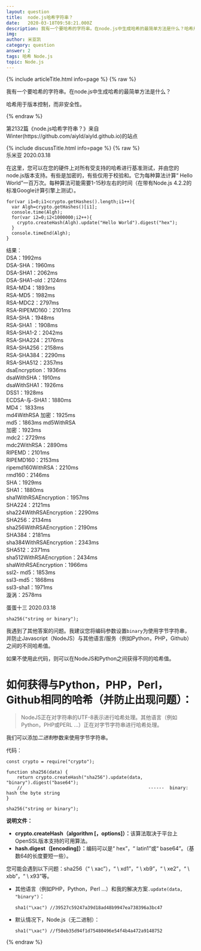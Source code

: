```yaml
---
layout: question
title:  node.js哈希字符串？
date:   2020-03-18T09:58:21.000Z
description: 我有一个要哈希的字符串。在node.js中生成哈希的最简单方法是什么？哈希用于版本控制，而非安全性。...
img: 
author: 米亚凯
category: question
answer: 2
tags: 哈希 Node.js
topic: Node.js
---
```

<div class="article-root">
  <div class="article">
    {% include articleTitle.html info=page %}
    {% raw %}
    <div class="article-content"><p><font style="vertical-align: inherit;"><font style="vertical-align: inherit;">我有一个要哈希的字符串。</font><font style="vertical-align: inherit;">在node.js中生成哈希的最简单方法是什么？</font></font></p>

<p><font style="vertical-align: inherit;"><font style="vertical-align: inherit;">哈希用于版本控制，而非安全性。</font></font></p></div>
    {% endraw %}
  </div>
  <p class="winter_mark">第2132篇《node.js哈希字符串？》来自Winter(https://github.com/aiyld/aiyld.github.io)的站点</p>
  <div class="discuss-wrapper">
    {% include discussTitle.html info=page %}
    {% raw %}
    <div class="discuss-list">
    <div class="discuss-item">
        <div class="discuss-parent">
          <div class="discuss-meta">
            <span class="discuss-user">乐米亚</span>
            <span class="discuss-time">2020.03.18</span>
          </div>
          <div class="discuss-comment"><p><font style="vertical-align: inherit;"><font style="vertical-align: inherit;">在这里，您可以在您的硬件上对所有受支持的哈希进行基准测试，并由您的node.js版本支持。</font><font style="vertical-align: inherit;">有些是加密的，有些仅用于校验和。</font><font style="vertical-align: inherit;">它为每种算法计算“ Hello World”一百万次。</font><font style="vertical-align: inherit;">每种算法可能需要1-15秒左右的时间（在带有Node.js 4.2.2的标准Google计算引擎上测试）。</font></font></p>

<pre><code>for(var i1=0;i1&lt;crypto.getHashes().length;i1++){<font></font>
  var Algh=crypto.getHashes()[i1];<font></font>
  console.time(Algh);<font></font>
  for(var i2=0;i2&lt;1000000;i2++){<font></font>
    crypto.createHash(Algh).update("Hello World").digest("hex");<font></font>
  }<font></font>
  console.timeEnd(Algh);  <font></font>
}<font></font>
</code></pre>

<p><font style="vertical-align: inherit;"><font style="vertical-align: inherit;">结果：</font></font><br><font style="vertical-align: inherit;"><font style="vertical-align: inherit;">
DSA：1992ms </font></font><br><font style="vertical-align: inherit;"><font style="vertical-align: inherit;">
DSA-SHA：1960ms </font></font><br><font style="vertical-align: inherit;"><font style="vertical-align: inherit;">
DSA-SHA1：2062ms </font></font><br><font style="vertical-align: inherit;"><font style="vertical-align: inherit;">
DSA-SHA1-old：2124ms </font></font><br><font style="vertical-align: inherit;"><font style="vertical-align: inherit;">
RSA-MD4：1893ms </font></font><br><font style="vertical-align: inherit;"><font style="vertical-align: inherit;">
RSA-MD5：1982ms </font></font><br><font style="vertical-align: inherit;"><font style="vertical-align: inherit;">
RSA-MDC2：2797ms </font></font><br><font style="vertical-align: inherit;"><font style="vertical-align: inherit;">
RSA-RIPEMD160：2101ms </font></font><br><font style="vertical-align: inherit;"><font style="vertical-align: inherit;">
RSA-SHA：1948ms </font></font><br><font style="vertical-align: inherit;"><font style="vertical-align: inherit;">
RSA-SHA1 ：1908ms </font></font><br><font style="vertical-align: inherit;"><font style="vertical-align: inherit;">
RSA-SHA1-2：2042ms </font></font><br><font style="vertical-align: inherit;"><font style="vertical-align: inherit;">
RSA-SHA224：2176ms </font></font><br><font style="vertical-align: inherit;"><font style="vertical-align: inherit;">
RSA-SHA256：2158ms </font></font><br><font style="vertical-align: inherit;"><font style="vertical-align: inherit;">
RSA-SHA384：2290ms </font></font><br><font style="vertical-align: inherit;"><font style="vertical-align: inherit;">
RSA-SHA512：2357ms </font></font><br><font style="vertical-align: inherit;"><font style="vertical-align: inherit;">
dsaEncryption：1936ms </font></font><br><font style="vertical-align: inherit;"><font style="vertical-align: inherit;">
dsaWithSHA：1910ms </font></font><br><font style="vertical-align: inherit;"><font style="vertical-align: inherit;">
dsaWithSHA1：1926ms </font></font><br><font style="vertical-align: inherit;"><font style="vertical-align: inherit;">
DSS1：1928ms </font></font><br><font style="vertical-align: inherit;"><font style="vertical-align: inherit;">
ECDSA-与-SHA1：1880ms </font></font><br><font style="vertical-align: inherit;"><font style="vertical-align: inherit;">
MD4： 1833ms </font></font><br><font style="vertical-align: inherit;"><font style="vertical-align: inherit;">
md4WithRSA </font><font style="vertical-align: inherit;">加密</font><font style="vertical-align: inherit;">：1925ms </font></font><br><font style="vertical-align: inherit;"><font style="vertical-align: inherit;">
md5：1863ms md5WithRSA </font></font><br><font style="vertical-align: inherit;"><font style="vertical-align: inherit;">
加密：1923ms </font></font><br><font style="vertical-align: inherit;"><font style="vertical-align: inherit;">
mdc2：2729ms </font></font><br><font style="vertical-align: inherit;"><font style="vertical-align: inherit;">
mdc2WithRSA：2890ms</font></font><br><font style="vertical-align: inherit;"><font style="vertical-align: inherit;">
RIPEMD：2101ms </font></font><br><font style="vertical-align: inherit;"><font style="vertical-align: inherit;">
RIPEMD160：2153ms </font></font><br><font style="vertical-align: inherit;"><font style="vertical-align: inherit;">
ripemd160WithRSA：2210ms </font></font><br><font style="vertical-align: inherit;"><font style="vertical-align: inherit;">
rmd160：2146ms </font></font><br><font style="vertical-align: inherit;"><font style="vertical-align: inherit;">
SHA：1929ms </font></font><br><font style="vertical-align: inherit;"><font style="vertical-align: inherit;">
SHA1：1880ms </font></font><br><font style="vertical-align: inherit;"><font style="vertical-align: inherit;">
sha1WithRSAEncryption：1957ms </font></font><br><font style="vertical-align: inherit;"><font style="vertical-align: inherit;">
SHA224：2121ms </font></font><br><font style="vertical-align: inherit;"><font style="vertical-align: inherit;">
sha224WithRSAEncryption：2290ms </font></font><br><font style="vertical-align: inherit;"><font style="vertical-align: inherit;">
SHA256：2134ms </font></font><br><font style="vertical-align: inherit;"><font style="vertical-align: inherit;">
sha256WithRSAEncryption：2190ms </font></font><br><font style="vertical-align: inherit;"><font style="vertical-align: inherit;">
SHA3​​84：2181ms </font></font><br><font style="vertical-align: inherit;"><font style="vertical-align: inherit;">
sha384WithRSAEncryption：2343ms </font></font><br><font style="vertical-align: inherit;"><font style="vertical-align: inherit;">
SHA512：2371ms </font></font><br><font style="vertical-align: inherit;"><font style="vertical-align: inherit;">
sha512WithRSAEncryption：2434ms </font></font><br><font style="vertical-align: inherit;"><font style="vertical-align: inherit;">
shaWithRSAEncryption：1966ms </font></font><br><font style="vertical-align: inherit;"><font style="vertical-align: inherit;">
ssl2- md5：1853ms </font></font><br><font style="vertical-align: inherit;"><font style="vertical-align: inherit;">
ssl3-md5：1868ms </font></font><br><font style="vertical-align: inherit;"><font style="vertical-align: inherit;">
ssl3-sha1：1971ms </font></font><br><font style="vertical-align: inherit;"><font style="vertical-align: inherit;">
漩涡：2578ms</font></font><br></p></div>
        </div></div><div class="discuss-item">
        <div class="discuss-parent">
          <div class="discuss-meta">
            <span class="discuss-user">蛋蛋十三</span>
            <span class="discuss-time">2020.03.18</span>
          </div>
          <div class="discuss-comment"><pre><code>sha256("string or binary");
</code></pre>

<p><font style="vertical-align: inherit;"><font style="vertical-align: inherit;">我遇到了其他答案的问题。</font><font style="vertical-align: inherit;">我建议您将编码参数设置</font></font><code>binary</code><font style="vertical-align: inherit;"><font style="vertical-align: inherit;">为使用字节字符串，并防止Javascript（NodeJS）与其他语言/服务（例如Python，PHP，Github）之间的不同哈希值。</font></font></p>

<p><font style="vertical-align: inherit;"><font style="vertical-align: inherit;">如果不使用此代码，则可以在NodeJS和Python之间获得不同的哈希值。</font></font></p>

<h1><font style="vertical-align: inherit;"><font style="vertical-align: inherit;">如何获得与Python，PHP，Perl，Github相同的哈希（并防止出现问题）：</font></font></h1>

<blockquote>
  <p><font style="vertical-align: inherit;"><font style="vertical-align: inherit;">NodeJS正在对字符串的UTF-8表示进行哈希处理。</font><font style="vertical-align: inherit;">其他语言（例如Python，PHP或PERL ...）正在对字节字符串进行哈希处理。</font></font></p>
</blockquote>

<p><font style="vertical-align: inherit;"><font style="vertical-align: inherit;">我们可以添加</font></font><em><font style="vertical-align: inherit;"><font style="vertical-align: inherit;">二进制</font></font></em><font style="vertical-align: inherit;"><font style="vertical-align: inherit;">参数来使用字节字符串。</font></font></p>

<p><font style="vertical-align: inherit;"><font style="vertical-align: inherit;">代码：</font></font></p>

<pre><code>const crypto = require("crypto");<font></font>
<font></font>
function sha256(data) {<font></font>
    return crypto.createHash("sha256").update(data, "binary").digest("base64");<font></font>
    //                                               ------  binary: hash the byte string<font></font>
}<font></font>
<font></font>
sha256("string or binary");<font></font>
</code></pre>

<p><strong><font style="vertical-align: inherit;"><font style="vertical-align: inherit;">说明文件：</font></font></strong>  </p>

<ul>
<li><strong><font style="vertical-align: inherit;"><font style="vertical-align: inherit;">crypto.createHash（algorithm [，options]）：</font></font></strong><font style="vertical-align: inherit;"><font style="vertical-align: inherit;">该算法取决于平台上OpenSSL版本支持的可用算法。</font></font></li>
<li><strong><font style="vertical-align: inherit;"><font style="vertical-align: inherit;">hash.digest（[encoding]）：</font></font></strong><font style="vertical-align: inherit;"><font style="vertical-align: inherit;">编码可以是“ hex”，“ latin1”或“ base64”。</font><font style="vertical-align: inherit;">（基数64的长度要短一些）。</font></font></li>
</ul>

<p><font style="vertical-align: inherit;"><font style="vertical-align: inherit;">您可能会遇到以下问题：sha256（“ \ xac”），“ \ xd1”，“ \ xb9”，“ \ xe2”，“ \ xbb”，“ \ x93”等。</font></font></p>

<ul>
<li><p><font style="vertical-align: inherit;"><font style="vertical-align: inherit;">其他语言（例如PHP，Python，Perl ...）和我的解决方案</font></font><code>.update(data, "binary")</code><font style="vertical-align: inherit;"><font style="vertical-align: inherit;">：</font></font></p>

<pre><code>sha1("\xac") //39527c59247a39d18ad48b9947ea738396a3bc47
</code></pre></li>
<li><p><font style="vertical-align: inherit;"><font style="vertical-align: inherit;">默认情况下，Node.js（无二进制）：</font></font></p>

<pre><code>sha1("\xac") //f50eb35d94f1d75480496e54f4b4a472a9148752
</code></pre></li>
</ul></div>
        </div></div>
    </div>
    {% endraw %}
  </div>
<div>
